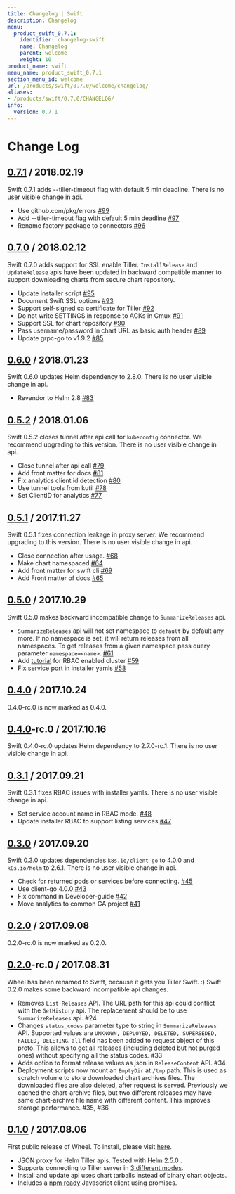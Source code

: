 ```yaml
---
title: Changelog | Swift
description: Changelog
menu:
  product_swift_0.7.1:
    identifier: changelog-swift
    name: Changelog
    parent: welcome
    weight: 10
product_name: swift
menu_name: product_swift_0.7.1
section_menu_id: welcome
url: /products/swift/0.7.0/welcome/changelog/
aliases:
- /products/swift/0.7.0/CHANGELOG/
info:
  version: 0.7.1
---
```


# Change Log

## [0.7.1](https://github.com/appscode/swift/releases/tag/0.7.1) / 2018.02.19
Swift 0.7.1 adds --tiller-timeout flag with default 5 min deadline. There is no user visible change in api.

- Use github.com/pkg/errors [\#99](https://github.com/appscode/swift/pull/99)
- Add --tiller-timeout flag with default 5 min deadline [\#97](https://github.com/appscode/swift/pull/97)
- Rename factory package to connectors [\#96](https://github.com/appscode/swift/pull/96)


## [0.7.0](https://github.com/appscode/swift/releases/tag/0.7.0) / 2018.02.12
Swift 0.7.0 adds support for SSL enable Tiller. `InstallRelease` and `UpdateRelease` apis have been updated in backward compatible manner to support downloading charts from secure chart repository.

- Update installer script [\#95](https://github.com/appscode/swift/pull/95)
- Document Swift SSL options [\#93](https://github.com/appscode/swift/pull/93)
- Support self-signed ca certificate for Tiller [\#92](https://github.com/appscode/swift/pull/92)
- Do not write SETTINGS in response to ACKs in Cmux [\#91](https://github.com/appscode/swift/pull/91)
- Support SSL for chart repository [\#90](https://github.com/appscode/swift/pull/90)
- Pass username/password in chart URL as basic auth header [\#89](https://github.com/appscode/swift/pull/89)
- Update grpc-go to v1.9.2 [\#85](https://github.com/appscode/swift/pull/85)


## [0.6.0](https://github.com/appscode/swift/releases/tag/0.6.0) / 2018.01.23
Swift 0.6.0 updates Helm dependency to 2.8.0. There is no user visible change in api.

- Revendor to Helm 2.8 [\#83](https://github.com/appscode/swift/pull/83)


## [0.5.2](https://github.com/appscode/swift/releases/tag/0.5.2) / 2018.01.06
Swift 0.5.2 closes tunnel after api call for `kubeconfig` connector. We recommend upgrading to this version. There is no user visible change in api.

- Close tunnel after api call [\#79](https://github.com/appscode/swift/pull/79)
- Add front matter for docs [\#81](https://github.com/appscode/swift/pull/81)
- Fix analytics client id detection [\#80](https://github.com/appscode/swift/pull/80)
- Use tunnel tools from kutil [\#78](https://github.com/appscode/swift/pull/78)
- Set ClientID for analytics [\#77](https://github.com/appscode/swift/pull/77)


## [0.5.1](https://github.com/appscode/swift/releases/tag/0.5.1) / 2017.11.27
Swift 0.5.1 fixes connection leakage in proxy server. We recommend upgrading to this version. There is no user visible change in api.

- Close connection after usage. [\#68](https://github.com/appscode/swift/pull/68)
- Make chart namespaced [\#64](https://github.com/appscode/swift/pull/64)
- Add front matter for swift cli [\#69](https://github.com/appscode/swift/pull/69)
- Add Front matter of docs [\#65](https://github.com/appscode/swift/pull/65)


## [0.5.0](https://github.com/appscode/swift/releases/tag/0.5.0) / 2017.10.29
Swift 0.5.0 makes backward incompatible change to `SummarizeReleases` api.

- `SummarizeReleases` api will not set namespace to `default` by default any more. If no namespace is set, it will return releases from all namespaces. To get releases from a given namespace pass query parameter `namespace=<name>`. [\#61](https://github.com/appscode/swift/pull/61)
- Add [tutorial](/products/swift/0.7.1/rbac) for RBAC enabled cluster [\#59](https://github.com/appscode/swift/pull/59)
- Fix service port in installer yamls [\#58](https://github.com/appscode/swift/pull/58)


## [0.4.0](https://github.com/appscode/swift/releases/tag/0.4.0) / 2017.10.24
0.4.0-rc.0 is now marked as 0.4.0.


## [0.4.0](https://github.com/appscode/swift/releases/tag/0.4.0)-rc.0 / 2017.10.16
Swift 0.4.0-rc.0 updates Helm dependency to 2.7.0-rc.1. There is no user visible change in api.


## [0.3.1](https://github.com/appscode/swift/releases/tag/0.3.1) / 2017.09.21
Swift 0.3.1 fixes RBAC issues with installer yamls. There is no user visible change in api.

- Set service account name in RBAC mode. [\#48](https://github.com/appscode/swift/pull/48)
- Update installer RBAC to support listing services [\#47](https://github.com/appscode/swift/pull/47)


## [0.3.0](https://github.com/appscode/swift/releases/tag/0.3.0) / 2017.09.20
Swift 0.3.0 updates dependencies `k8s.io/client-go` to 4.0.0 and `k8s.io/helm` to 2.6.1. There is no user visible change in api.

- Check for returned pods or services before connecting. [\#45](https://github.com/appscode/swift/pull/45)
- Use client-go 4.0.0 [\#43](https://github.com/appscode/swift/pull/43)
- Fix command in Developer-guide [\#42](https://github.com/appscode/swift/pull/42)
- Move analytics to common GA project [\#41](https://github.com/appscode/swift/pull/41)


## [0.2.0](https://github.com/appscode/swift/releases/tag/0.2.0) / 2017.09.08
0.2.0-rc.0 is now marked as 0.2.0.


## [0.2.0](https://github.com/appscode/swift/releases/tag/0.2.0)-rc.0 / 2017.08.31
Wheel has been renamed to Swift, because it gets you Tiller Swift. :) Swift 0.2.0 makes some backward incompatible api changes.

- Removes `List Releases` API. The URL path for this api could conflict with the `GetHistory` api. The replacement should be to use `SummarizeReleases` api. #24
- Changes `status_codes` parameter type to string in `SummarizeReleases` API. Supported values are `UNKNOWN, DEPLOYED, DELETED, SUPERSEDED, FAILED, DELETING`. `all` field has been added to request object of this proto. This allows to get all releases (including deleted but not purged ones) without specifying all the status codes. #33
- Adds option to format release values as json in `ReleaseContent` API. #34
- Deployment scripts now mount an `EmptyDir` at `/tmp` path. This is used as scratch volume to store downloaded chart archives files. The downloaded files are also deleted, after request is served. Previously we cached the chart-archive files, but two different releases may have same chart-archive file name with different content. This improves storage performance. #35, #36


## [0.1.0](https://github.com/appscode/swift/releases/tag/0.1.0) / 2017.08.06
First public release of Wheel. To install, please visit [here](/products/swift/0.7.1/setup/install).

 - JSON proxy for Helm Tiller apis. Tested with Helm 2.5.0 .
 - Supports connecting to Tiller server in [3 different modes](/products/swift/0.7.1/setup/install).
 - Install and update api uses chart tarballs instead of binary chart objects.
 - Includes a [npm ready](https://www.npmjs.com/package/@appscode/tiller-js-client) Javascript client using promises.
